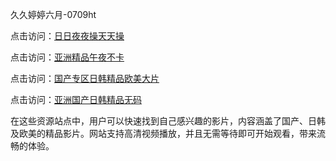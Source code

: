 久久婷婷六月-0709ht

点击访问：<a href="https://heiliao2dmwwy.pages.dev">日日夜夜操天天操</a>

点击访问：<a href="https://heiliaoll4qsx.pages.dev">亚洲精品午夜不卡</a>

点击访问：<a href="https://heiliaowzu4ur.pages.dev">国产专区日韩精品欧美大片</a>

点击访问：<a href="https://heiliaozj3tjd.pages.dev">亚洲国产日韩精品无码</a>

在这些资源站点中，用户可以快速找到自己感兴趣的影片，内容涵盖了国产、日韩及欧美的精品影片。网站支持高清视频播放，并且无需等待即可开始观看，带来流畅的体验。

<span style="display:none;">[Canonical link](）</span>

